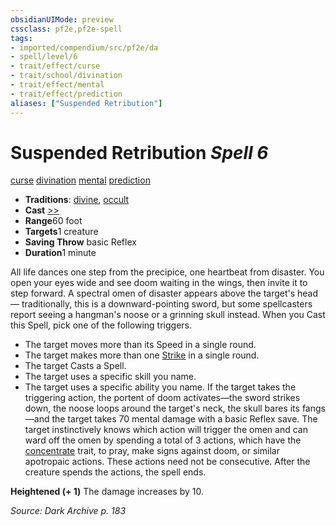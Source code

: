 ```yaml
---
obsidianUIMode: preview
cssclass: pf2e,pf2e-spell
tags:
- imported/compendium/src/pf2e/da
- spell/level/6
- trait/effect/curse
- trait/school/divination
- trait/effect/mental
- trait/effect/prediction
aliases: ["Suspended Retribution"]
---
```

# Suspended Retribution *Spell 6*   
[curse](curse.md)  [divination](divination.md)  [mental](mental.md)  [prediction](prediction.md)  

- **Traditions**: [divine](divine.md), [occult](occult.md)
- **Cast** [>>](chapter-9-playing-the-game.md#Actions "Two-Action") 
- **Range**60 foot
- **Targets**1 creature
- **Saving Throw**  basic Reflex
- **Duration**1 minute

All life dances one step from the precipice, one heartbeat from disaster. You open your eyes wide and see doom waiting in the wings, then invite it to step forward. A spectral omen of disaster appears above the target's head— traditionally, this is a downward-pointing sword, but some spellcasters report seeing a hangman's noose or a grinning skull instead. When you Cast this Spell, pick one of the following triggers.

- The target moves more than its Speed in a single round.
- The target makes more than one [Strike](strike.md) in a single round.
- The target Casts a Spell.
- The target uses a specific skill you name.
- The target uses a specific ability you name. If the target takes the triggering action, the portent of doom activates—the sword strikes down, the noose loops around the target's neck, the skull bares its fangs—and the target takes 70 mental damage with a basic Reflex save. The target instinctively knows which action will trigger the omen and can ward off the omen by spending a total of 3 actions, which have the [concentrate](concentrate.md) trait, to pray, make signs against doom, or similar apotropaic actions. These actions need not be consecutive. After the creature spends the actions, the spell ends.

**Heightened (+ 1)** The damage increases by 10.

*Source: Dark Archive p. 183*